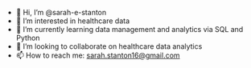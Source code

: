 - 👋 Hi, I’m @sarah-e-stanton
- 👀 I’m interested in healthcare data
- 🌱 I’m currently learning data management and analytics via SQL and Python
- 💞️ I’m looking to collaborate on healthcare data analytics
- 📫 How to reach me: sarah.stanton16@gmail.com

<!---
sarah-e-stanton/sarah-e-stanton is a ✨ special ✨ repository because its `README.md` (this file) appears on your GitHub profile.
You can click the Preview link to take a look at your changes.
--->
